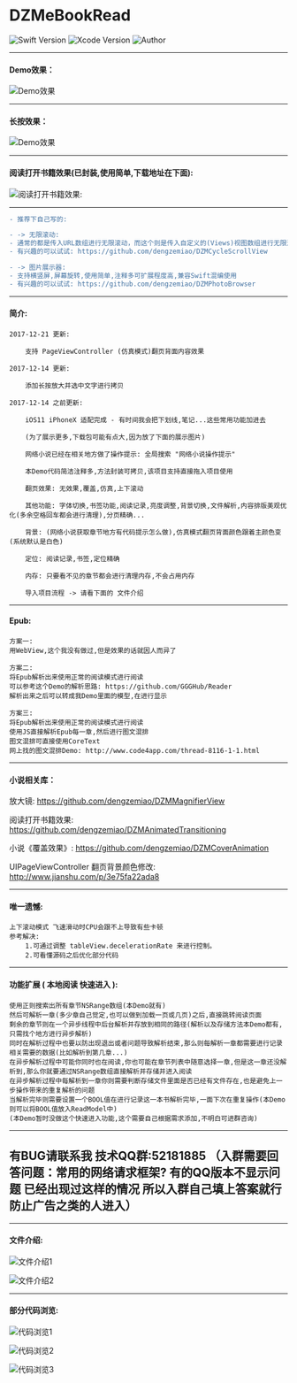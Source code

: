 # DZMeBookRead

![Swift Version](https://img.shields.io/badge/Swift-3.x-orange.svg) 
![Xcode Version](https://img.shields.io/badge/Xcode-8.2.1-orange.svg)
![Author](https://img.shields.io/badge/Author-DZM-blue.svg)

***
#### Demo效果：

![Demo效果](gif_0.gif)

***
#### 长按效果：

![Demo效果](gif_1.gif)

***

#### 阅读打开书籍效果(已封装,使用简单,下载地址在下面):

![阅读打开书籍效果:](gif_2.gif)

***

```diff
- 推荐下自己写的:

- -> 无限滚动:
- 通常的都是传入URL数组进行无限滚动，而这个则是传入自定义的(Views)视图数组进行无限滚动，也支持控制器无限滚动
- 有兴趣的可以试试: https://github.com/dengzemiao/DZMCycleScrollView

- -> 图片展示器:
- 支持横竖屏,屏幕旋转,使用简单,注释多可扩展程度高,兼容Swift混编使用
- 有兴趣的可以试试: https://github.com/dengzemiao/DZMPhotoBrowser
```

***
#### 简介:

    2017-12-21 更新:

        支持 PageViewController (仿真模式)翻页背面内容效果

    2017-12-14 更新:
    
        添加长按放大并选中文字进行拷贝

    2017-12-14 之前更新:

        iOS11 iPhoneX 适配完成 - 有时间我会把下划线,笔记...这些常用功能加进去
    
        (为了展示更多,下载包可能有点大,因为放了下面的展示图片)

        网络小说已经在相关地方做了操作提示: 全局搜索 "网络小说操作提示"

        本Demo代码简洁注释多,方法封装可拷贝,该项目支持直接拖入项目使用

        翻页效果: 无效果,覆盖,仿真,上下滚动

        其他功能: 字体切换,书签功能,阅读记录,亮度调整,背景切换,文件解析,内容排版美观优化(多余空格回车都会进行清理),分页精确...

        背景: (网络小说获取章节地方有代码提示怎么做),仿真模式翻页背面颜色跟着主颜色变(系统默认是白色)

        定位: 阅读记录,书签,定位精确

        内存: 只要看不见的章节都会进行清理内存,不会占用内存
    
        导入项目流程 -> 请看下面的 文件介绍
    
***
#### Epub:
    方案一:
    用WebView,这个我没有做过,但是效果的话就因人而异了
    
    方案二:
    将Epub解析出来使用正常的阅读模式进行阅读
    可以参考这个Demo的解析思路: https://github.com/GGGHub/Reader
    解析出来之后可以转成我Demo里面的模型,在进行显示
    
    方案三:
    将Epub解析出来使用正常的阅读模式进行阅读
    使用JS直接解析Epub每一章,然后进行图文混排
    图文混排可直接使用CoreText
    网上找的图文混排Demo: http://www.code4app.com/thread-8116-1-1.html

***
#### 小说相关库：

放大镜: https://github.com/dengzemiao/DZMMagnifierView

阅读打开书籍效果: https://github.com/dengzemiao/DZMAnimatedTransitioning

小说《覆盖效果》: https://github.com/dengzemiao/DZMCoverAnimation

UIPageViewController 翻页背景颜色修改: http://www.jianshu.com/p/3e75fa22ada8

***
#### 唯一遗憾:
    上下滚动模式 飞速滑动时CPU会跟不上导致有些卡顿
    参考解决:
        1.可通过调整 tableView.decelerationRate 来进行控制。
        2.可看懂源码之后优化部分代码
***
#### 功能扩展 ( 本地阅读 快速进入 ):
    使用正则搜索出所有章节NSRange数组(本Demo就有)
    然后可解析一章(多少章自己觉定,也可以做到加载一页或几页)之后,直接跳转阅读页面
    剩余的章节则在一个异步线程中后台解析并存放到相同的路径(解析以及存储方法本Demo都有,只需找个地方进行异步解析)
    同时在解析过程中也要以防出现退出或者问题导致解析结束,那么则每解析一章都需要进行记录相关需要的数据(比如解析到第几章...)
    在异步解析过程中可能你同时也在阅读,你也可能在章节列表中随意选择一章,但是这一章还没解析到,那么你就要通过NSRange数组直接解析并存储并进入阅读
    在异步解析过程中每解析到一章你则需要判断存储文件里面是否已经有文件存在,也是避免上一步操作带来的重复解析的问题
    当解析完毕则需要设置一个BOOL值在进行记录这一本书解析完毕,一面下次在重复操作(本Demo则可以将BOOL值放入ReadModel中)
    (本Demo暂时没做这个快速进入功能,这个需要自己根据需求添加,不明白可进群咨询)

***
## 有BUG请联系我 技术QQ群:52181885 （入群需要回答问题：常用的网络请求框架? 有的QQ版本不显示问题 已经出现过这样的情况 所以入群自己填上答案就行 防止广告之类的人进入）

***
#### 文件介绍:

![文件介绍1](icon_0.png)

![文件介绍2](icon_1.png)

***
#### 部分代码浏览:

![代码浏览1](code_0.png)

![代码浏览2](code_1.png)

![代码浏览3](code_2.png)
